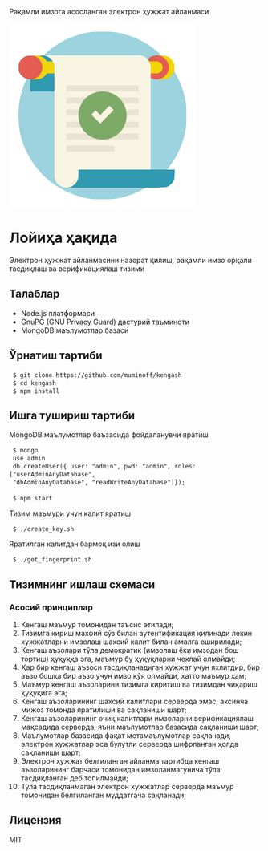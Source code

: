 Рақамли имзога асосланган электрон ҳужжат айланмаси

![alt text](logo.png "Kengash")

# Лойиҳа ҳақида
Электрон ҳужжат айланмасини назорат қилиш, рақамли имзо орқали тасдиқлаш ва верификациялаш тизими

## Талаблар
 * Node.js платформаси
 * GnuPG (GNU Privacy Guard) дастурий таъминоти
 * MongoDB маълумотлар базаси

## Ўрнатиш тартиби
```
 $ git clone https://github.com/muminoff/kengash
 $ cd kengash
 $ npm install
```

## Ишга тушириш тартиби
MongoDB маълумотлар баъзасида фойдаланувчи яратиш
```
 $ mongo
 use admin
 db.createUser({ user: "admin", pwd: "admin", roles: ["userAdminAnyDatabase",
 "dbAdminAnyDatabase", "readWriteAnyDatabase"]});

 $ npm start
```

Тизим маъмури учун калит яратиш
```
 $ ./create_key.sh
```

Яратилган калитдан бармоқ изи олиш
```
 $ ./get_fingerprint.sh
```

## Тизимнинг ишлаш схемаси
### Асосий принциплар
 1. Кенгаш маъмур томонидан таъсис этилади;
 2. Тизимга кириш махфий сўз билан аутентификация қилинади лекин хужжатларни имзолаш шахсий калит билан амалга оширилади;
 3. Кенгаш аъзолари тўла демократик (имзолаш ёки имзодан бош тортиш) ҳуқуққа эга, маъмур бу ҳуқуқларни чеклай олмайди;
 4. Ҳар бир кенгаш аъзоси тасдиқланадиган хужжат учун яхлитдир, бир аъзо бошқа бир аъзо учун имзо қўя олмайди, хатто маъмур ҳам;
 5. Маъмур кенгаш аъзоларини тизимга киритиш ва тизимдан чиқариш ҳуқуқига эга;
 6. Кенгаш аъзоларининг шахсий калитлари серверда эмас, аксинча мижоз томонда яратилиши ва сақланиши шарт;
 7. Кенгаш аъзоларининг очиқ калитлари имзоларни верификациялаш мақсадида серверда, яъни маълумотлар базасида сақланиши шарт;
 8. Маълумотлар базасида фақат метамаълумотлар сақланади, электрон хужжатлар эса булутли серверда шифрланган ҳолда сақланиши шарт;
 9. Электрон ҳужжат белгиланган айланма тартибда кенгаш аъзоларининг барчаси томонидан имзоланмагунича тўла тасдиқланган деб топилмайди;
 10. Тўла тасдиқланмаган электрон хужжатлар серверда маъмур томонидан белгиланган муддатгача сақланади;

## Лицензия
MIT
